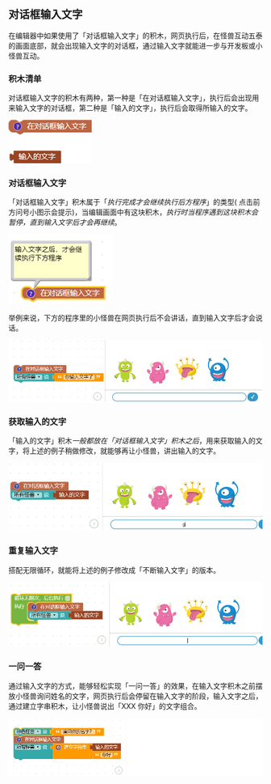 ## 对话框输入文字

在编辑器中如果使用了「对话框输入文字」的积木，网页执行后，在怪兽互动五泰的画面底部，就会出现输入文字的对话框，通过输入文字就能进一步与开发板或小怪兽互动。

### 积木清单

对话框输入文字的积木有两种，第一种是「在对话框输入文字」，执行后会出现用来输入文字的对话框，第二种是「输入的文字」，执行后会取得所输入的文字。

![](input/upload_599cb0bbf41d4332295199f7642c7af4.png)

### 对话框输入文字

「对话框输入文字」积木属于「*执行完成才会继续执行后方程序*」的类型( 点击前方问号小图示会提示)，当编辑画面中有这块积木，*执行时当程序遇到这块积木会暂停，直到输入文字后才会再继续*。

![](input/upload_1cce5797dbfdfba59cfab632a515679b.png)

举例来说，下方的程序里的小怪兽在网页执行后不会讲话，直到输入文字后才会说话。

![](input/upload_b54e5e45cb2c7400d2f5f7027ac9a083.gif)

### 获取输入的文字

「输入的文字」积木*一般都放在「对话框输入文字」积木之后*，用来获取输入的文字，将上述的例子稍做修改，就能够再让小怪兽，讲出输入的文字。

![](input/upload_d6799d41c2963f9eea126cdc0b912e60.gif)

### 重复输入文字

搭配无限循环，就能将上述的例子修改成「不断输入文字」的版本。

![](input/upload_828002a7cd3adda00deac7e11e91db74.gif)

### 一问一答

通过输入文字的方式，能够轻松实现「一问一答」的效果，在输入文字积木之前摆放小怪兽询问姓名的文字，网页执行后会停留在输入文字的阶段，输入文字之后，通过建立字串积木，让小怪兽说出「XXX 你好」的文字组合。

![](input/upload_449cda52190c8c863ac236a261af0653.gif)
